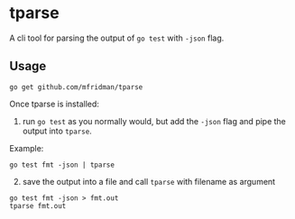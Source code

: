 # tparse

A cli tool for parsing the output of `go test` with `-json` flag. 

## Usage

    go get github.com/mfridman/tparse

Once tparse is installed:

1. run `go test` as you normally would, but add the `-json` flag and pipe the output into `tparse`.

Example:

```
go test fmt -json | tparse
```

2. save the output into a file and call `tparse` with filename as argument

```
go test fmt -json > fmt.out
tparse fmt.out
```